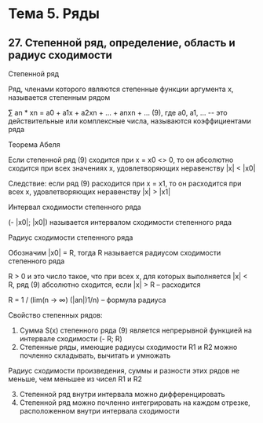 # Тема 5. Ряды

## 27. Степенной ряд, определение, область и радиус сходимости

Степенной ряд

Ряд, членами которого являются степенные функции аргумента х, называется степенным рядом

∑ an * xn = a0 + a1x + a2xn + … + anxn + …  (9), где a0, a1, … -- это действительные или комплексные числа, называются коэффициентами ряда

Теорема Абеля

Если степенной ряд (9) сходится при x = x0 <> 0, то он абсолютно сходится при всех значениях x, удовлетворяющих неравенству |x| < |x0|

Следствие: если ряд (9) расходится при x = x1, то он расходится при всех х, удовлетворяющих неравенству |x| > |x1|

Интервал сходимости степенного ряда

(- |x0|; |x0|) называется интервалом сходимости степенного ряда

Радиус сходимости степенного ряда

Обозначим |x0| = R, тогда R называется радиусом сходимости степенного ряда

R > 0 и это число такое, что при всех х, для которых выполняется |x| < R, ряд (9) абсолютно сходится, если |x| > R – расходится

R = 1 / (lim(n -> ∞)  (|an|)1/n) – формула радиуса

Свойство степенных рядов:

1. Сумма S(x) степенного ряда (9) является непрерывной функцией на интервале сходимости (- R; R)
2. Степенные ряды, имеющие радиусы сходимости R1 и R2 можно почленно складывать, вычитать и умножать

Радиус сходимости произведения, суммы и разности этих рядов не меньше, чем меньшее из чисел R1 и R2

3. Степенной ряд внутри интервала можно дифференцировать
4. Степенной ряд можно почленно интегрировать на каждом отрезке, расположенном внутри интервала сходимости
